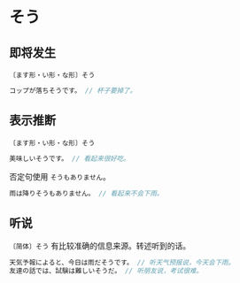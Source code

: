 # そう

## 即将发生

`〔ます形・い形・な形〕そう`

```js
コップが落ちそうです。 // 杯子要掉了。
```

## 表示推断

`〔ます形・い形・な形〕そう`

```js
美味しいそうです。 // 看起来很好吃。
```

否定句使用 `そうもありません`。

```js
雨は降りそうもありません。 // 看起来不会下雨。
```

## 听说

`〔简体〕そう` 有比较准确的信息来源。转述听到的话。

```js
天気予報によると、今日は雨だそうです。 // 听天气预报说，今天会下雨。
友達の話では、試験は難しいそうだ。 // 听朋友说，考试很难。
```
